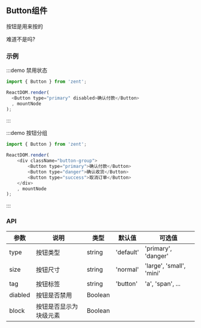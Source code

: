 ## Button组件

按钮是用来按的

难道不是吗?

### 示例

:::demo 禁用状态
```js
import { Button } from 'zent';

ReactDOM.render(
  <Button type="primary" disabled>确认付款</Button>
  , mountNode
);
```
:::

:::demo 按钮分组
```js
import { Button } from 'zent';

ReactDOM.render(
	<div className="button-group">
		<Button type="primary">确认付款</Button>
		<Button type="danger">确认收货</Button>
		<Button type="success">取消订单</Button>
	</div>
	, mountNode
);
```
:::

<style>
.button-group {
	.zent-btn {
		margin-right: 10px;
	}
}
</style>

### API

| 参数       | 说明      | 类型       | 默认值       | 可选值       |
|-----------|-----------|-----------|-------------|-------------|
| type | 按钮类型 | string  | 'default'          | 'primary', 'danger'   |
| size | 按钮尺寸 | string  | 'normal'          | 'large', 'small', 'mini'  |
| tag | 按钮标签 | string  | 'button'          | 'a', 'span', ...  |
| diabled | 按钮是否禁用 | Boolean  |           |      |
| block | 按钮是否显示为块级元素 | Boolean  |           |      |

